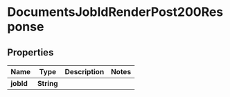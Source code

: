 

# DocumentsJobIdRenderPost200Response


## Properties

| Name | Type | Description | Notes |
|------------ | ------------- | ------------- | -------------|
|**jobId** | **String** |  |  |




